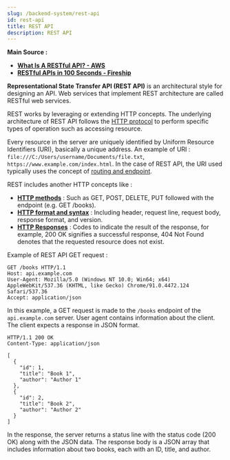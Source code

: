 ```yaml
---
slug: /backend-system/rest-api
id: rest-api
title: REST API
description: REST API
---
```


**Main Source :**

- **[What Is A RESTful API? - AWS](https://aws.amazon.com/what-is/restful-api/)**
- **[RESTful APIs in 100 Seconds - Fireship](https://youtu.be/-MTSQjw5DrM?si=mGOKWYNFT7H6yl_m)**

**Representational State Transfer API (REST API)** is an architectural style for designing an API.
Web services that implement REST architecture are called RESTful web services.

REST works by leveraging or extending HTTP concepts. The underlying architecture of REST API follows the [HTTP protocol](/computer-networking/http-https#http) to perform specific types of operation such as accessing resource.

Every resource in the server are uniquely identified by Uniform Resource Identifiers (URI), basically a unique address. An example of URI : `file:///C:/Users/username/Documents/file.txt`, `https://www.example.com/index.html`. In the case of REST API, the URI used typically uses the concept of [routing and endpoint](/backend-system/apis-server-logic#routing--endpoint).

REST includes another HTTP concepts like :

- **[HTTP methods](/computer-networking/http-https#http-request--method)** : Such as GET, POST, DELETE, PUT followed with the endpoint (e.g. GET /books).
- **[HTTP format and syntax](/computer-networking/http-https#http-format--syntax)** : Including header, request line, request body, response format, and version.
- **[HTTP Responses](/computer-networking/http-https#http-response)** : Codes to indicate the result of the response, for example, 200 OK signifies a successful response, 404 Not Found denotes that the requested resource does not exist.

Example of REST API GET request :

```
GET /books HTTP/1.1
Host: api.example.com
User-Agent: Mozilla/5.0 (Windows NT 10.0; Win64; x64) AppleWebKit/537.36 (KHTML, like Gecko) Chrome/91.0.4472.124 Safari/537.36
Accept: application/json
```

In this example, a GET request is made to the `/books` endpoint of the `api.example.com` server. User agent contains information about the client. The client expects a response in JSON format.

```
HTTP/1.1 200 OK
Content-Type: application/json

[
  {
    "id": 1,
    "title": "Book 1",
    "author": "Author 1"
  },
  {
    "id": 2,
    "title": "Book 2",
    "author": "Author 2"
  }
]
```

In the response, the server returns a status line with the status code (200 OK) along with the JSON data. The response body is a JSON array that includes information about two books, each with an ID, title, and author.